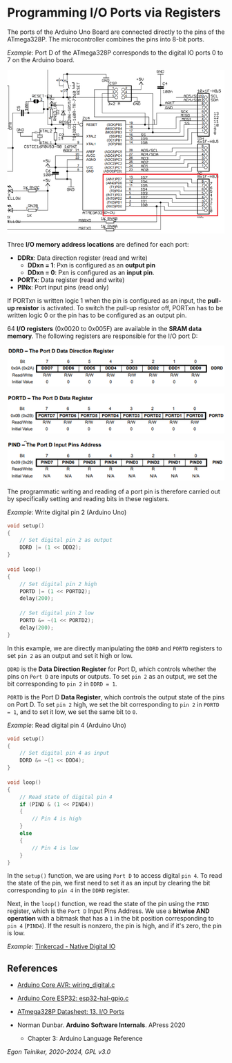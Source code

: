 # Programming I/O Ports via Registers

The ports of the Arduino Uno Board are connected directly to the pins of 
the ATmega328P. The microcontroller combines the pins into 8-bit ports.

_Example_: Port D of the ATmega328P corresponds to the digital IO ports 0 to 7 
    on the Arduino board.

![Arduino Ports](figures/ATmega2ArduinoPorts.png)

Three **I/O memory address locations** are defined for each port:
* **DDRx**: Data direction register (read and write)
    * **DDxn = 1**: Pxn is configured as an **output pin**
    * **DDxn = 0**: Pxn is configured as an **input pin**.
* **PORTx**: Data register (read and write)
* **PINx**: Port input pins (read only)

If PORTxn is written logic 1 when the pin is configured as an input, 
the **pull-up resistor** is activated. 
To switch the pull-up resistor off, PORTxn has to be written logic 0
or the pin has to be configured as an output pin. 

64 **I/O registers** (0x0020 to 0x005F) are available in the **SRAM data memory**.
The following registers are responsible for the I/O port D:

![Arduino Ports](figures/DDRD.png)

![Arduino Ports](figures/PORTD.png)

![Arduino Ports](figures/PIND.png)

The programmatic writing and reading of a port pin is therefore carried out by 
specifically setting and reading bits in these registers.

_Example_: Write digital pin 2 (Arduino Uno)

```C++
void setup() 
{
    // Set digital pin 2 as output
    DDRD |= (1 << DDD2);
}

void loop() 
{
    // Set digital pin 2 high
    PORTD |= (1 << PORTD2);
    delay(200);

    // Set digital pin 2 low
    PORTD &= ~(1 << PORTD2);
    delay(200);
}
```

In this example, we are directly manipulating the `DDRD` and `PORTD` registers to set `pin 2` 
as an output and set it high or low.

`DDRD` is the **Data Direction Register** for Port D, which controls whether the pins on `Port D` 
are inputs or outputs. To set `pin 2` as an output, we set the bit corresponding to `pin 2` in `DDRD = 1`.

`PORTD` is the Port D **Data Register**, which controls the output state of the pins on Port D. 
To set `pin 2` high, we set the bit corresponding to `pin 2` in `PORTD = 1`, and to set it low, 
we set the same bit to `0`.


_Example_: Read digital pin 4 (Arduino Uno)

```C++
void setup() 
{
    // Set digital pin 4 as input
    DDRD &= ~(1 << DDD4);
}

void loop() 
{
    // Read state of digital pin 4
    if (PIND & (1 << PIND4)) 
    {
        // Pin 4 is high
    } 
    else 
    {
        // Pin 4 is low
    }
}
```

In the `setup()` function, we are using `Port D` to access digital `pin 4`. 
To read the state of the pin, we first need to set it as an input by clearing the bit 
corresponding to `pin 4` in the `DDRD` register.

Next, in the `loop()` function, we read the state of the pin using the `PIND` register, 
which is the `Port D` Input Pins Address. 
We use a **bitwise AND operation** with a bitmask that has a `1` in the bit position 
corresponding to `pin 4` (`PIND4`). 
If the result is nonzero, the pin is high, and if it's zero, the pin is low.

_Example_: [Tinkercad - Native Digital IO](https://www.tinkercad.com/things/gW2rGRv73t4) 


## References
* [Arduino Core AVR: wiring_digital.c](https://github.com/arduino/ArduinoCore-avr/blob/master/cores/arduino/wiring_digital.c)

* [Arduino Core ESP32: esp32-hal-gpio.c]([arduino-esp32/cores/esp32/esp32-hal-gpio.c](https://github.com/espressif/arduino-esp32/blob/5f427c998a5eff55abf163a4fbeab17fff06e348/cores/esp32/esp32-hal-gpio.c))

* [ATmega328P Datasheet: 13. I/O Ports](https://ww1.microchip.com/downloads/en/DeviceDoc/Atmel-7810-Automotive-Microcontrollers-ATmega328P_Datasheet.pdf)

* Norman Dunbar. **Arduino Software Internals**. APress 2020
    * Chapter 3: Arduino Language Reference

*Egon Teiniker, 2020-2024, GPL v3.0*
